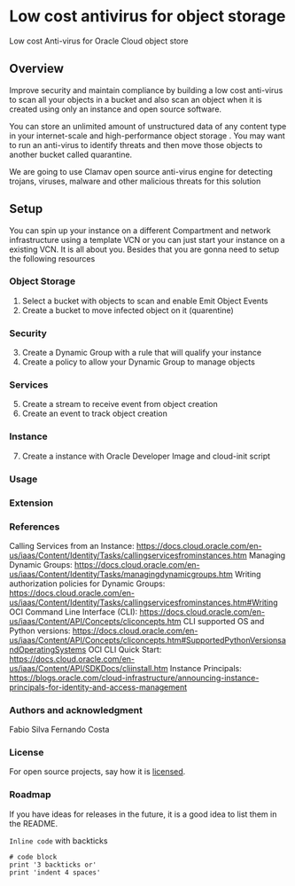 # Low cost antivirus for object storage

Low cost Anti-virus for Oracle Cloud object store 

## Overview 

Improve security and maintain compliance by building a low cost anti-virus to scan all your objects in a bucket and also scan an object when it is created using only an instance and open source software.

You can store an unlimited amount of unstructured data of any content type in your internet-scale and high-performance object storage . You may want to run an anti-virus to identify threats and then move those objects to another bucket called quarantine.

We are going to use Clamav open source anti-virus engine for detecting trojans, viruses, malware and other malicious threats for this solution


## Setup

You can spin up your instance on a different Compartment and network infrastructure using a template VCN or you can just start your instance on a existing VCN. It is all about you. Besides that you are gonna need to setup the following resources

### Object Storage
1. Select a bucket with objects to scan and enable Emit Object Events 
2. Create a bucket to move infected object on it (quarentine)

### Security 
3. Create a Dynamic Group with a rule that will qualify your instance
4. Create a policy to allow your Dynamic Group to manage objects 

### Services
5. Create a stream to receive event from object creation
6. Create an event to track object creation

### Instance 
7. Create a instance with Oracle Developer Image and cloud-init script

### Usage

### Extension

### References
Calling Services from an Instance: https://docs.cloud.oracle.com/en-us/iaas/Content/Identity/Tasks/callingservicesfrominstances.htm
Managing Dynamic Groups: https://docs.cloud.oracle.com/en-us/iaas/Content/Identity/Tasks/managingdynamicgroups.htm
Writing authorization policies for Dynamic Groups: https://docs.cloud.oracle.com/en-us/iaas/Content/Identity/Tasks/callingservicesfrominstances.htm#Writing
OCI Command Line Interface (CLI): https://docs.cloud.oracle.com/en-us/iaas/Content/API/Concepts/cliconcepts.htm
CLI supported OS and Python versions:  https://docs.cloud.oracle.com/en-us/iaas/Content/API/Concepts/cliconcepts.htm#SupportedPythonVersionsandOperatingSystems
OCI CLI Quick Start:  https://docs.cloud.oracle.com/en-us/iaas/Content/API/SDKDocs/cliinstall.htm
Instance Principals:  https://blogs.oracle.com/cloud-infrastructure/announcing-instance-principals-for-identity-and-access-management

### Authors and acknowledgment
Fabio Silva
Fernando Costa

### License

For open source projects, say how it is [licensed](https://www.oracle.com).

### Roadmap

If you have ideas for releases in the future, it is a good idea to list them in the README.

`Inline code` with backticks

```  
# code block  
print '3 backticks or'  
print 'indent 4 spaces'  
```

